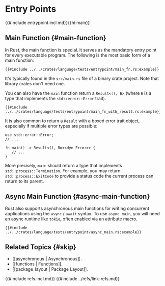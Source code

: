 # Entry Points

{{#include entrypoint.incl.md}}{{hi:main}}

## Main Function {#main-function}

In Rust, the main function is special. It serves as the mandatory entry point for every executable program.
The following is the most basic form of a main function:

```rust,editable
{{#include ../../crates/language/tests/entrypoint/main_fn.rs:example}}
```

It's typically found in the `src/main.rs` file of a binary crate project. Note that library crates don't need one.

You can also have the `main` function return a `Result<(), E>` (where `E` is a type that implements the `std::error::Error` trait).

```rust,editable
{{#include ../../crates/language/tests/entrypoint/main_fn_with_result.rs:example}}
```

It is also common to return a `Result` with a boxed error trait object, especially if multiple error types are possible:

```rust,noplayground
use std::error::Error;
// ...

fn main() -> Result<(), Box<dyn Error>> {
   // ...
}
```

More precisely, `main` should return a type that implements `std::process::Termination`. For example, you may return `std::process::ExitCode` to provide a status code the current process can return to its parent.

## Async Main Function {#async-main-function}

Rust also supports asynchronous main functions for writing concurrent applications using the `async` / `await` syntax. To use `async main`, you will need an async runtime like `tokio`, often enabled via an attribute macro.

```rust,editable
{{#include ../../crates/language/tests/entrypoint/async_main.rs:example}}
```

## Related Topics {#skip}

- [[asynchronous | Asynchronous]].
- [[functions | Functions]].
- [[package_layout | Package Layout]].

{{#include refs.incl.md}}
{{#include ../refs/link-refs.md}}

<div class="hidden">
</div>
